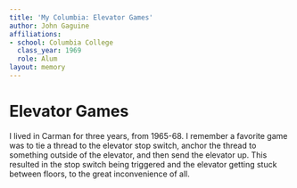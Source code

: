 ```yaml
---
title: 'My Columbia: Elevator Games'
author: John Gaguine
affiliations:
- school: Columbia College
  class_year: 1969
  role: Alum
layout: memory
---
```


# Elevator Games

I lived in Carman for three years, from 1965-68.  I remember a favorite game was to tie a thread to the elevator stop switch, anchor the thread to something outside of the elevator, and then send the elevator up.  This resulted in the stop switch being triggered and the elevator getting stuck between floors, to the great inconvenience of all.
